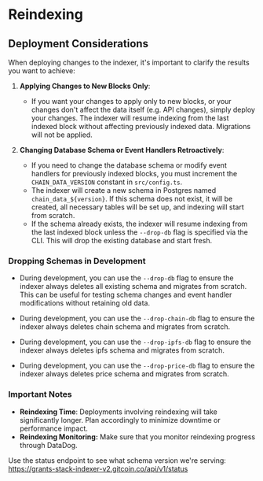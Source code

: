 # Reindexing

## Deployment Considerations

When deploying changes to the indexer, it's important to clarify the results you want to achieve:

1. **Applying Changes to New Blocks Only**:
    - If you want your changes to apply only to new blocks, or your changes don't affect the data itself (e.g. API changes), simply deploy your changes. The indexer will resume indexing from the last indexed block without affecting previously indexed data. Migrations will not be applied.

2. **Changing Database Schema or Event Handlers Retroactively**:
    - If you need to change the database schema or modify event handlers for previously indexed blocks, you must increment the `CHAIN_DATA_VERSION` constant in `src/config.ts`.
    - The indexer will create a new schema in Postgres named `chain_data_${version}`. If this schema does not exist, it will be created, all necessary tables will be set up, and indexing will start from scratch.
    - If the schema already exists, the indexer will resume indexing from the last indexed block unless the `--drop-db` flag is specified via the CLI. This will drop the existing database and start fresh.

### Dropping Schemas in Development

- During development, you can use the `--drop-db` flag to ensure the indexer always deletes all existing schema and migrates from scratch. This can be useful for testing schema changes and event handler modifications without retaining old data.

- During development, you can use the `--drop-chain-db` flag to ensure the indexer always deletes chain schema and migrates from scratch. 

- During development, you can use the `--drop-ipfs-db` flag to ensure the indexer always deletes ipfs schema and migrates from scratch. 

- During development, you can use the `--drop-price-db` flag to ensure the indexer always deletes price schema and migrates from scratch. 

### Important Notes

- **Reindexing Time**: Deployments involving reindexing will take significantly longer. Plan accordingly to minimize downtime or performance impact.
- **Reindexing Monitoring:** Make sure that you monitor reindexing progress through DataDog.


Use the status endpoint to see what schema version we're serving: https://grants-stack-indexer-v2.gitcoin.co/api/v1/status
